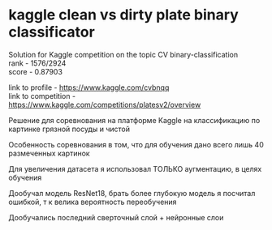 # kaggle clean vs dirty plate binary classificator
Solution for Kaggle competition on the topic CV binary-classification \
rank - 1576/2924 \
score - 0.87903

link to profile - https://www.kaggle.com/cvbnqq \
link to competition - https://www.kaggle.com/competitions/platesv2/overview

Решение для соревнования на платформе Kaggle на классификацию по картинке грязной посуды и чистой

Особенность соревнования в том, что для обучения дано всего лишь 40 размеченных картинок

Для увеличения датасета я использовал ТОЛЬКО аугментацию, в целях обучения

Дообучал модель ResNet18, брать более глубокую модель я посчитал ошибкой, т к велика вероятность переобучения

Дообучались последний сверточный слой + нейронные слои
